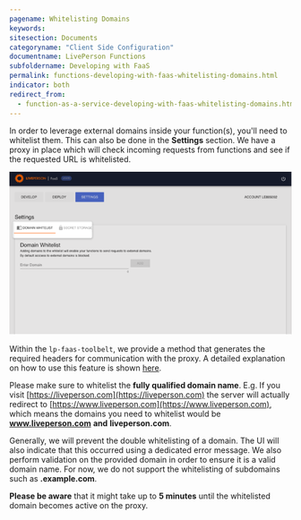 ```yaml
---
pagename: Whitelisting Domains
keywords:
sitesection: Documents
categoryname: "Client Side Configuration"
documentname: LivePerson Functions
subfoldername: Developing with FaaS
permalink: functions-developing-with-faas-whitelisting-domains.html
indicator: both
redirect_from:
  - function-as-a-service-developing-with-faas-whitelisting-domains.html
---
```

In order to leverage external domains inside your function(s), you'll need to whitelist them. This can also be done in the **Settings** section. We have a proxy in place which will check incoming requests from functions and see if the requested URL is whitelisted.

![](img/faas-whitelisting.png)

Within the `lp-faas-toolbelt`, we provide a method that generates the required headers for communication with the proxy. A detailed explanation on how to use this feature is shown [here](function-as-a-service-deploying-functions.html#toolbelt).

Please make sure to whitelist the **fully qualified domain name**. E.g. If you visit [https://liveperson.com](https://liveperson.com) the server will actually redirect to [https://www.liveperson.com](https://www.liveperson.com), which means the domains you need to whitelist would be **www.liveperson.com** **and** **liveperson.com**.

Generally, we will prevent the double whitelisting of a domain. The UI will also indicate that this occurred using a dedicated error message. We also perform validation on the provided domain in order to ensure it is a valid domain name. For now, we do not support the whitelisting of subdomains such as **.example.com**.

**Please be aware** that it might take up to **5 minutes** until the whitelisted domain becomes active on the proxy.
